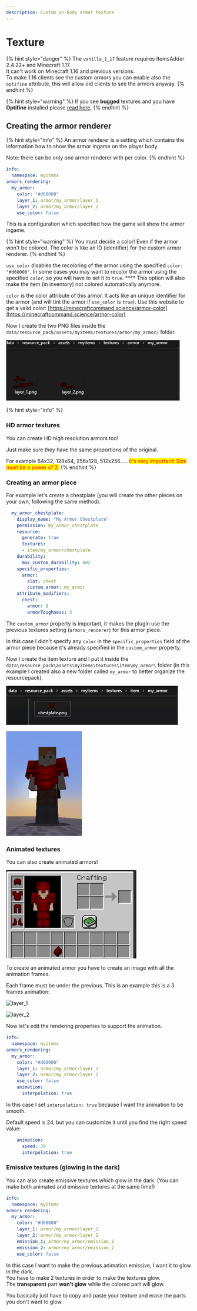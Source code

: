 ```yaml
---
description: Custom on-body armor texture
---
```


# Texture

{% hint style="danger" %}
The `vanilla_1_17` feature requires ItemsAdder 2.4.22+ and Minecraft 1.17.\
It can't work on Minecraft 1.16 and previous versions.\
To make 1.16 clients see the custom armors you can enable also the `optifine` attribute, this will allow old clients to see the armors anyway.
{% endhint %}

{% hint style="warning" %}
If you see **bugged** textures and you have **Optifine** installed please [read here](../../../faq/armors-bugs/textures-broken-by-shaders-mod.md).
{% endhint %}

## Creating the armor renderer

{% hint style="info" %}
An armor renderer is a setting which contains the information how to show the armor ingame on the player body.

Note: there can be only one armor renderer with per color.
{% endhint %}

```yaml
info:
  namespace: myitems
armors_rendering:
  my_armor:
    color: "#d60000"
    layer_1: armor/my_armor/layer_1
    layer_2: armor/my_armor/layer_2
    use_color: false
```

This is a configuration which specified how the game will show the armor ingame.

{% hint style="warning" %}
You must decide a color! Even if the armor won't be colored. The color is like an ID (identifier) for the custom armor renderer.
{% endhint %}

`use_color` disables the recoloring of the armor using the specified `color: "#d60000"`. In some cases you may want to recolor the armor using the specified `color`, so you will have to set it to `true`. **** This option will also make the item (in inventory) not colored automatically anymore.

`color` is the color attribute of this armor. It acts like an unique identifier for the armor (and will tint the armor if `use_color` is `true`). Use this website to get a valid color: [https://minecraftcommand.science/armor-color](https://minecraftcommand.science/armor-color)

Now I create the two PNG files inside the `data/resource_pack/assets/myitems/textures/armor/my_armor/` folder.

![](<../../../.gitbook/assets/image (45) (1) (1) (1) (1).png>)

{% hint style="info" %}
### HD armor textures

You can create HD high resolution armors too!&#x20;

Just make sure they have the same proportions of the original.&#x20;

For example 64x32, 128x64, 256x128, 512x256..... <mark style="color:red;">it's very important! Size must be a power of 2.</mark>
{% endhint %}

### Creating an armor piece

For example let's create a chestplate (you will create the other pieces on your own, following the same method).

```yaml
  my_armor_chestplate:
    display_name: "My Armor Chestplate"
    permission: my_armor_chestplate
    resource:
      generate: true
      textures:
      - item/my_armor/chestplate
    durability:
      max_custom_durability: 602
    specific_properties:
      armor:
        slot: chest
        custom_armor: my_armor
    attribute_modifiers:
      chest:
        armor: 8
        armorToughness: 3
```

The `custom_armor` property is important, it makes the plugin use the previous textures setting (`armors_renderer`) for this armor piece.

In this case I didn't specify any `color` in the `specific_properties` field of the armor piece because it's already specified in the `custom_armor` property.

Now I create the item texture and I put it inside the `data\resource_pack\assets\myitems\textures\item\my_armor\` folder (in this example I created also a new folder called `my_armor` to better organize the resourcepack).

![](<../../../.gitbook/assets/image (40) (1) (1).png>)

![](<../../../.gitbook/assets/image (42) (1) (1).png>)

### Animated textures

You can also create animated armors!

![](<../../../.gitbook/assets/ezgif-7-3b3a255fe802 (1).gif>)

To create an animated armor you have to create an image with all the animation frames.

Each frame must be under the previous. This is an example this is a 3 frames animation:

![layer\_1](../../../.gitbook/assets/layer\_1.png)

![layer\_2](../../../.gitbook/assets/layer\_2.png)

Now let's edit the rendering properties to support the animation.

```yaml
info:
  namespace: myitems
armors_rendering:
  my_armor:
    color: "#d60000"
    layer_1: armor/my_armor/layer_1
    layer_2: armor/my_armor/layer_2
    use_color: false
    animation:
      interpolation: true
```

In this case I set `interpolation: true` because I want the animation to be smooth.

Default speed is 24, but you can customize it until you find the right speed value:

```yaml
    animation:
      speed: 30
      interpolation: true
```

### Emissive textures (glowing in the dark)

You can also create emissive textures which glow in the dark. (You can make both animated and emissive textures at the same time!)

```yaml
info:
  namespace: myitems
armors_rendering:
  my_armor:
    color: "#d60000"
    layer_1: armor/my_armor/layer_1
    layer_2: armor/my_armor/layer_2
    emission_1: armor/my_armor/emission_1
    emission_2: armor/my_armor/emission_2
    use_color: false
```

In this case I want to make the previous animation emissive, I want it to glow in the dark.\
You have to make 2 textures in order to make the textures glow. \
The **transparent** part **won't glow** while the colored part will glow.

You basically just have to copy and paste your texture and erase the parts you don't want to glow.
